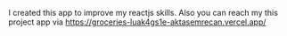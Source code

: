 I created this app to improve my reactjs skills.
Also you can reach my this project app via https://groceries-luak4gs1e-aktasemrecan.vercel.app/
